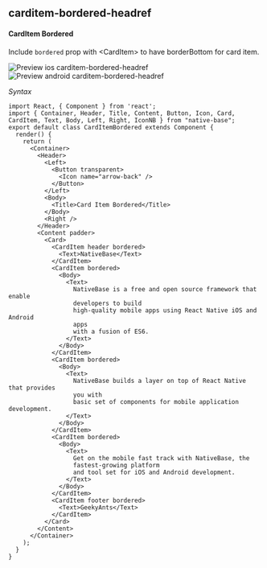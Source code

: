## carditem-bordered-headref

#### CardItem Bordered

Include <code>bordered</code> prop with &lt;CardItem> to have borderBottom for card item.

![Preview ios carditem-bordered-headref](https://github.com/GeekyAnts/NativeBase-KitchenSink/raw/v2.5.0/screenshots/ios/card-bordered.png)
![Preview android carditem-bordered-headref](https://github.com/GeekyAnts/NativeBase-KitchenSink/raw/v2.5.0/screenshots/android/card-bordered.png)

_Syntax_

<pre class="line-numbers"><code class="language-jsx">import React, { Component } from 'react';
import { Container, Header, Title, Content, Button, Icon, Card, CardItem, Text, Body, Left, Right, IconNB } from "native-base";
export default class CardItemBordered extends Component {
  render() {
    return (
      &lt;Container>
        &lt;Header>
          &lt;Left>
            &lt;Button transparent>
              &lt;Icon name="arrow-back" />
            &lt;/Button>
          &lt;/Left>
          &lt;Body>
            &lt;Title>Card Item Bordered&lt;/Title>
          &lt;/Body>
          &lt;Right />
        &lt;/Header>
        &lt;Content padder>
          &lt;Card>
            &lt;CardItem header bordered>
              &lt;Text>NativeBase&lt;/Text>
            &lt;/CardItem>
            &lt;CardItem bordered>
              &lt;Body>
                &lt;Text>
                  NativeBase is a free and open source framework that enable
                  developers to build
                  high-quality mobile apps using React Native iOS and Android
                  apps
                  with a fusion of ES6.
                &lt;/Text>
              &lt;/Body>
            &lt;/CardItem>
            &lt;CardItem bordered>
              &lt;Body>
                &lt;Text>
                  NativeBase builds a layer on top of React Native that provides
                  you with
                  basic set of components for mobile application development.
                &lt;/Text>
              &lt;/Body>
            &lt;/CardItem>
            &lt;CardItem bordered>
              &lt;Body>
                &lt;Text>
                  Get on the mobile fast track with NativeBase, the
                  fastest-growing platform
                  and tool set for iOS and Android development.
                &lt;/Text>
              &lt;/Body>
            &lt;/CardItem>
            &lt;CardItem footer bordered>
              &lt;Text>GeekyAnts&lt;/Text>
            &lt;/CardItem>
          &lt;/Card>
        &lt;/Content>
      &lt;/Container>
    );
  }
}</code></pre><br />
